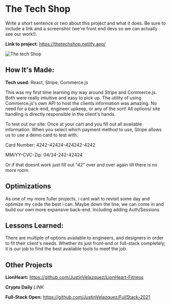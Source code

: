 # The Tech Shop

Write a short sentence or two about this project and what it does. Be sure to include a link and a screenshot (we're front end devs so we can actually see our work!).

**Link to project:** https://thetechshop.netlify.app/

![The tech Shop](https://i.imgur.com/F5UnHsX.png)

## How It's Made:

**Tech used:** React, Stripe, Commerce.js

This was my first time learning my way around Stripe and Commerce.js. Both were really intuitive and easy to pick up. The utility of using Commerce.js's own API to host the clients information was amazing. No need for a back-end, engineer upkeep, or any of the sort! All options/ site handling is directly responsible in the client's hands.

To test out our site: Once at your cart and you fill out all available information. When you select which payment method to use, Stripe allows us to use a demo card to test with.

Card Number: 4242-42424-424242-4242

MM/YY-CVC-Zip: 04/24-242-42424

Or if that doesnt work just fill out "42" over and over again till there is no more room.

## Optimizations

As one of my more fuller projects, i cant wait to revisit some day and optimize my code the best i can. Maybe down the line, we can come in and build our own more expansive back-end. Including adding Auth/Sessions

## Lessons Learned:

There are multiple of options available to engineers, and designers in order to fit their client's needs. Whether its just front-end or full-stack completely; it is our job to find the best available tools to meet the job.

## Other Projects

**LionHeart:** https://github.com/JustinVelazquez/LionHeart-Fitness

**Crypto Daily** _LINK_

**Full-Stack Open:** https://github.com/JustinVelazquez/FullStack-2021
